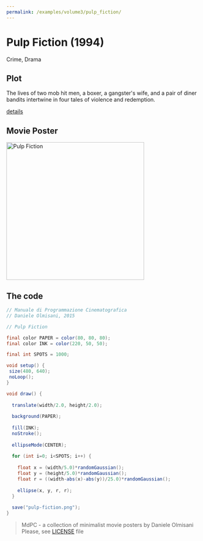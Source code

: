 ```yaml
---
permalink: /examples/volume3/pulp_fiction/
---
```

# Pulp Fiction (1994)

Crime, Drama

## Plot
The lives of two mob hit men, a boxer, a gangster's wife, and a pair of diner bandits intertwine in four tales of violence and redemption.

[details](https://www.imdb.com/title/tt0110912/)

## Movie Poster
<img src="pulp-fiction.png"  width="360px" title="Pulp Fiction">


## The code
```java
// Manuale di Programmazione Cinematografica
// Daniele Olmisani, 2015

// Pulp Fiction

final color PAPER = color(80, 80, 80);
final color INK = color(220, 50, 50);

final int SPOTS = 1000;

void setup() {
 size(480, 640);
 noLoop();
}

void draw() {
  
  translate(width/2.0, height/2.0);
  
  background(PAPER);
  
  fill(INK);
  noStroke();
  
  ellipseMode(CENTER);
  
  for (int i=0; i<SPOTS; i++) {
    
    float x = (width/5.0)*randomGaussian();
    float y = (height/5.0)*randomGaussian();
    float r = ((width-abs(x)-abs(y))/25.0)*randomGaussian();
    
    ellipse(x, y, r, r);
  }
  
  save("pulp-fiction.png");
}

```

> MdPC - a collection of minimalist movie posters
> by Daniele Olmisani
> Please, see [LICENSE](../../../LICENSE) file
